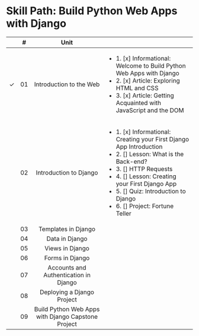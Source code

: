 # Skill Path: Build Python Web Apps with Django



|  | # | Unit |  |
|:---:|:---:|:---:|:---|
| &check; | 01 | Introduction to the Web | <ul><li>1. [x] Informational: Welcome to Build Python Web Apps with Django</li><li>2. [x] Article: Exploring HTML and CSS</li><li>3. [x] Article: Getting Acquainted with JavaScript and the DOM</li></ul> |
|  | 02 | Introduction to Django | <ul><li>1. [x] Informational: Creating your First Django App Introduction</li><li>2. [] Lesson: What is the Back-end?</li><li> 3. [] HTTP Requests</li><li>4. [] Lesson: Creating your First Django App</li><li>5. [] Quiz: Introduction to Django</li><li>6. [] Project: Fortune Teller</li></ul> |
|  | 03 | Templates in Django |  |
|  | 04 | Data in Django |  |
|  | 05 | Views in Django |  |
|  | 06 | Forms in Django |  |
|  | 07 | Accounts and Authentication in Django |  |
|  | 08 | Deploying a Django Project |  |
|  | 09 | Build Python Web Apps with Django Capstone Project |  |